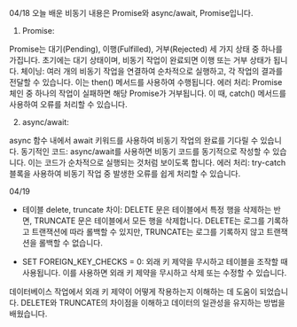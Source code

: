 04/18
오늘 배운 비동기 내용은 Promise와 async/await, Promise입니다.

1. Promise:

Promise는 대기(Pending), 이행(Fulfilled), 거부(Rejected) 세 가지 상태 중 하나를 가집니다.
초기에는 대기 상태이며, 비동기 작업이 완료되면 이행 또는 거부 상태가 됩니다.
체이닝: 여러 개의 비동기 작업을 연결하여 순차적으로 실행하고,
각 작업의 결과를 전달할 수 있습니다. 이는 then() 메서드를 사용하여 수행됩니다.
에러 처리: Promise 체인 중 하나의 작업이 실패하면 해당 Promise가 거부됩니다.
이 때, catch() 메서드를 사용하여 오류를 처리할 수 있습니다.

2. async/await:

async 함수 내에서 await 키워드를 사용하여 비동기 작업의 완료를 기다릴 수 있습니다.
동기적인 코드: async/await를 사용하면 비동기 코드를 동기적으로 작성할 수 있습니다.
이는 코드가 순차적으로 실행되는 것처럼 보이도록 합니다.
에러 처리: try-catch 블록을 사용하여 비동기 작업 중 발생한 오류를 쉽게 처리할 수 있습니다.

04/19
- 테이블 delete, truncate 차이: 
DELETE 문은 테이블에서 특정 행을 삭제하는 반면, TRUNCATE 문은 테이블에서 모든 행을 삭제합니다. DELETE는 로그를 기록하고 트랜잭션에 따라 롤백할 수 있지만, TRUNCATE는 로그를 기록하지 않고 트랜잭션을 롤백할 수 없습니다.

- SET FOREIGN_KEY_CHECKS = 0: 외래 키 제약을 무시하고 테이블을 조작할 때 사용됩니다. 
이를 사용하면 외래 키 제약을 무시하고 삭제 또는 수정할 수 있습니다.

데이터베이스 작업에서 외래 키 제약이 어떻게 작용하는지 이해하는 데 도움이 되었습니다. DELETE와 TRUNCATE의 차이점을 이해하고 데이터의 일관성을 유지하는 방법을 배웠습니다.